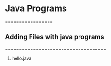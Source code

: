# Java Programs
=================

## Adding Files with java programs
====================================

1. hello.java
